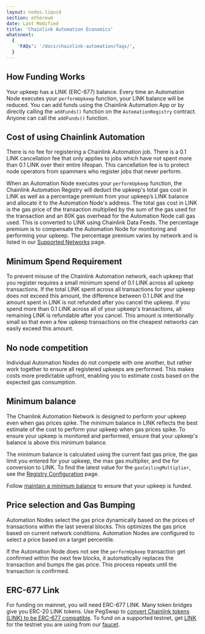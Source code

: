 ```yaml
---
layout: nodes.liquid
section: ethereum
date: Last Modified
title: 'Chainlink Automation Economics'
whatsnext:
  {
    'FAQs': '/docs/chainlink-automation/faqs/',
  }
---
```


## How Funding Works

Your upkeep has a LINK (ERC-677) balance. Every time an Automation Node executes your `performUpkeep` function, your LINK balance will be reduced. You can add funds using the Chainlink Automation App or by directly calling the `addFunds()` function on the `AutomationRegistry` contract. Anyone can call the `addFunds()` function.

## Cost of using Chainlink Automation

There is no fee for registering a Chainlink Automation job. There is a 0.1 LINK cancellation fee that only applies to jobs which have not spent more than 0.1 LINK over their entire lifespan. This cancellation fee is to protect node operators from spammers who register jobs that never perform.

When an Automation Node executes your `performUpkeep` function, the Chainlink Automation Registry will deduct the upkeep's total gas cost in LINK as well as a percentage premium from your upkeep’s LINK balance and allocate it to the Automation Node's address. The total gas cost in LINK is the gas price of the transaction multiplied by the sum of the gas used for the transaction and an 80K gas overhead for the Automation Node call gas used. This is converted to LINK using Chainlink Data Feeds. The percentage premium is to compensate the Automation Node for monitoring and performing your upkeep. The percentage premium varies by network and is listed in our [Supported Networks](../supported-networks/#configurations) page.


## Minimum Spend Requirement

To prevent misuse of the Chainlink Automation network, each upkeep that you register requires a small minimum spend of 0.1 LINK across all upkeep transactions. If the total LINK spent across all transactions for your upkeep does not exceed this amount, the difference between 0.1 LINK and the amount spent in LINK is not refunded after you cancel the upkeep. If you spend more than 0.1 LINK across all of your upkeep's transactions, all remaining LINK is refundable after you cancel. This amount is intentionally small so that even a few upkeep transactions on the cheapest networks can easily exceed this amount.

## No node competition

Individual Automation Nodes do not compete with one another, but rather work together to ensure all registered upkeeps are performed. This makes costs more predictable upfront, enabling you to estimate costs based on the expected gas consumption.

## Minimum balance

The Chainlink Automation Network is designed to perform your upkeep even when gas prices spike. The minimum balance in LINK reflects the best estimate of the cost to perform your upkeep when gas prices spike. To ensure your upkeep is monitored and performed, ensure that your upkeep's balance is above this minimum balance.

The minimum balance is calculated using the current fast gas price, the gas limit you entered for your upkeep, the max gas multiplier, and the for conversion to LINK. To find the latest value for the `gasCeilingMultiplier`, see the [Registry Configuration](../supported-networks/#configurations) page.

Follow [maintain a minimum balance](../manage-upkeeps/#maintain-a-minimum-balance) to ensure that your upkeep is funded.

## Price selection and Gas Bumping

Automation Nodes select the gas price dynamically based on the prices of transactions within the last several blocks. This optimizes the gas price based on current network conditions. Automation Nodes are configured to select a price based on a target percentile.

If the Automation Node does not see the `performUpkeep` transaction get confirmed within the next few blocks, it automatically replaces the transaction and bumps the gas price. This process repeats until the transaction is confirmed.

## ERC-677 Link

For funding on mainnet, you will need ERC-677 LINK. Many token bridges give you ERC-20 LINK tokens. Use PegSwap to [convert Chainlink tokens (LINK) to be ERC-677 compatible](https://pegswap.chain.link/). To fund on a supported testnet, get [LINK](../../link-token-contracts/) for the testnet you are using from our [faucet](https://faucets.chain.link/).
